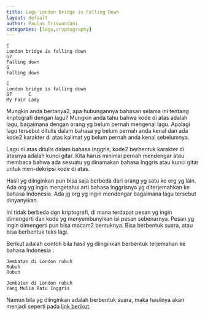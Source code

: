 ```yaml
---
title: Lagu London Bridge is Falling Down
layout: default
author: Paulus Triswandani
categories: [lagu,cryptography]
---
```


```
C
London bridge is falling down
G7
Falling down
G
Falling down

C
London bridge is falling down
G7      C
My Fair Lady
```

Mungkin anda bertanya2, apa hubungannya bahasan selama ini tentang kriptografi dengan lagu? Mungkin anda tahu bahwa kode di atas adalah lagu, bagaimana dengan orang yg belum pernah mengenal lagu. Apalagi lagu tersebut ditulis dalam bahasa yg belum pernah anda kenal dan ada kode2 karakter di atas kalimat yg belum pernah anda kenal sebelumnya.

Lagu di atas ditulis dalam bahasa Inggris, kode2 berbentuk karakter di atasnya adalah kunci gitar. Kita harus minimal pernah mendengar atau membaca bahwa ada sesuatu yg dinamakan bahasa Inggris atau kunci gitar untuk men-dekripsi kode di atas.

Hasil yg diinginkan pun bisa saja berbeda dari orang yg satu ke org yg lain. Ada org yg ingin mengetahui arti bahasa Inggrisnya yg diterjemahkan ke bahasa Indonesia. Ada jg org yg ingin mendengar bagaimana lagu tersebut dinyanyikan.

Ini tidak berbeda dgn kriptografi, di mana terdapat pesan yg ingin dimengerti dan kode yg menyembunyikan isi pesan sebenarnya. Pesan yg ingin dimengerti pun bisa macam2 bentuknya. Bisa berbentuk suara, atau bisa berbentuk teks lagi.

Berikut adalah contoh bila hasil yg diinginkan berbentuk terjemahan ke bahasa Indonesia :
```
Jembatan di London rubuh
Rubuh
Rubuh

Jembatan di London rubuh
Yang Mulia Ratu Inggris
```

Namun bila yg diinginkan adalah berbentuk suara, maka hasilnya akan menjadi seperti pada [link berikut](https://www.youtube.com/watch?v=RhJ3aIZ-X5I).